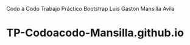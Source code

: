 Codo a Codo
Trabajo Práctico Bootstrap
Luis Gaston Mansilla Avila
# TP-Codoacodo-Mansilla.github.io
